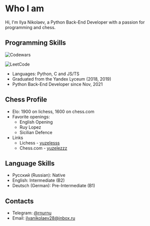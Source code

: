 # Who I am

Hi, I'm Ilya Nikolaev, a Python Back-End Developer with a passion for programming and chess.


## Programming Skills

![Codewars](https://www.codewars.com/users/ilya-nikolaev/badges/large)

![LeetCode](https://badges.rnurnu.ru/leetcode/40/ilya-nikolaev?v=2)

- Languages: Python, C and JS/TS
- Graduated from the Yandex Lyceum (2018, 2019)
- Python Back-End Developer since Nov, 2021


## Chess Profile
- Elo: 1900 on lichess, 1600 on chess.com
- Favorite openings:
    + English Opening
    + Ruy Lopez
    + Sicilian Defence
- Links
    + Lichess - [yuzelesss](https://lichess.org/@/yuzelesss)
    + Chess.com - [yuzelezzz](https://www.chess.com/member/yuzelezzz)


## Language Skills
- Русский (Russian): Native
- English: Intermediate (B2)
- Deutsch (German): Pre-Intermediate (B1)


## Contacts
- Telegram: [@rnurnu](https://t.me/rnurnu)
- Email: [ilyanikolaev28@inbox.ru](mailto:ilyanikolaev28@inbox.ru)

